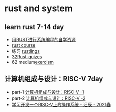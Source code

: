 # rust and system

## learn rust  7-14 day
- [用RUST进行系统编程的自学资源](https://github.com/rcore-os/rCore/wiki/study-resource-of-system-programming-in-RUST)
- [rust course](https://course.rs/compiler/pitfalls/use-vec-in-for.html)
- 练习 [rustlings](https://github.com/rcore-os/rCore/wiki/study-resource-of-system-programming-in-RUST)
- [32Rust-quizes](https://dtolnay.github.io/rust-quiz/1)
- 62 medium[exercism](http://llever.com/exercism-rust-zh/index.html)

## 计算机组成与设计：RISC-V 7day

- part-1 [计算机组成与设计：RISC-V -1](https://www.bilibili.com/video/BV1tz411z7GN?p=2&vd_source=3af90a421fb8d05bb204e9b3ffac3f17)
- part-2 [计算机组成与设计：RISC-V -2 ](https://www.bilibili.com/video/BV1YY4y1i7SN?spm_id_from=333.337.search-card.all.click&vd_source=3af90a421fb8d05bb204e9b3ffac3f17)
- [学习开发一个RISC-V上的操作系统 - 汪辰 - 2021春](https://www.bilibili.com/video/BV1Q5411w7z5?vd_source=3af90a421fb8d05bb204e9b3ffac3f17)


